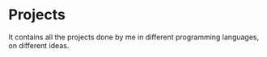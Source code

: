 # Projects
It contains all the projects done by me in different programming languages, on different ideas.

